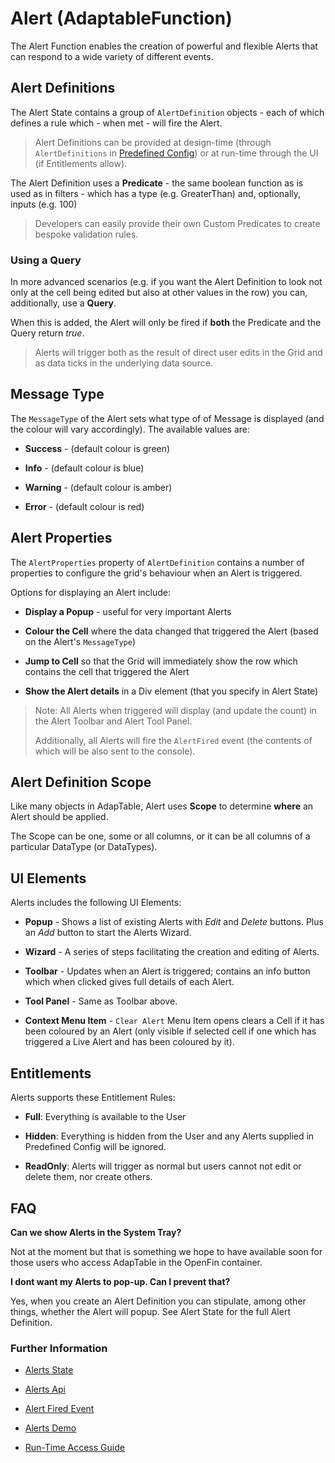 # Alert (AdaptableFunction)

The Alert Function enables the creation of powerful and flexible Alerts that can respond to a wide variety of different events.


## Alert Definitions

The Alert State contains a group of `AlertDefinition` objects - each of which defines a rule which - when met - will fire the Alert.

> Alert Definitions can be provided at design-time (through `AlertDefinitions` in [Predefined Config](https://api.adaptabletools.com/interfaces/_src_predefinedconfig_alertstate_.alertstate.html)) or at run-time through the UI (if Entitlements allow).

The Alert Definition uses a **Predicate** - the same boolean function as is used as in filters - which has a type (e.g. GreaterThan) and, optionally, inputs (e.g. 100)

> Developers can easily provide their own Custom Predicates to create bespoke validation rules.

### Using a Query

In more advanced scenarios (e.g. if you want the Alert Definition to look not only at the cell being edited but also at other values in the row) you can, additionally, use a **Query**.  

When this is added, the Alert will only be fired if **both** the Predicate and the Query return _true_.

> Alerts will trigger both as the result of direct user edits in the Grid and as data ticks in the underlying data source.

## Message Type

The `MessageType` of the Alert sets what type of of Message is displayed (and the colour will vary accordingly).  The available values are:

- **Success** - (default colour is green)
  
- **Info**  - (default colour is blue)

- **Warning** - (default colour is amber)

- **Error** - (default colour is red)

## Alert Properties

The `AlertProperties` property of `AlertDefinition` contains a number of properties to configure the grid's behaviour when an Alert is triggered.

Options for displaying an Alert include:

- **Display a Popup** - useful for very important Alerts

- **Colour the Cell** where the data changed that triggered the Alert (based on the Alert's `MessageType`)

- **Jump to Cell** so that the Grid will immediately show the row which contains the cell that triggered the Alert

- **Show the Alert details** in a Div element (that you specify in Alert State)

> Note: All Alerts when triggered will display (and update the count) in the Alert Toolbar and Alert Tool Panel.
>
> Additionally, all Alerts will fire the `AlertFired` event (the contents of which will be also sent to the console).

## Alert Definition Scope

Like many objects in AdapTable, Alert uses **Scope** to determine **where** an Alert should be applied.

The Scope can be one, some or all columns, or it can be all columns of a particular DataType (or DataTypes).

## UI Elements

Alerts includes the following UI Elements:

- **Popup** - Shows a list of existing Alerts with *Edit* and *Delete* buttons.  Plus an *Add* button to start the Alerts Wizard.

- **Wizard** - A series of steps facilitating the creation and editing of Alerts.

- **Toolbar** - Updates when an Alert is triggered; contains an info button which when clicked gives full details of each Alert.

- **Tool Panel** - Same as Toolbar above.

- **Context Menu Item** - `Clear Alert` Menu Item opens clears a Cell if it has been coloured by an Alert (only visible if selected cell if one which has triggered a Live Alert and has been coloured by it).

## Entitlements

Alerts supports these Entitlement Rules:

- **Full**: Everything is available to the User

- **Hidden**: Everything is hidden from the User and any Alerts supplied in Predefined Config will be ignored.

- **ReadOnly**: Alerts will trigger as normal but users cannot not edit or delete them, nor create others.

## FAQ

**Can we show Alerts in the System Tray?**

Not at the moment but that is something we hope to have available soon for those users who access AdapTable in the OpenFin container.

**I dont want my Alerts to pop-up. Can I prevent that?**

Yes, when you create an Alert Definition you can stipulate, among other things, whether the Alert will popup. See Alert State for the full Alert Definition.

### Further Information

- [Alerts State](https://api.adaptabletools.com/interfaces/_src_predefinedconfig_alertstate_.alertstate.html)

- [Alerts Api](https://api.adaptabletools.com/interfaces/_src_api_alertapi_.alertapi.html)

- [Alert Fired Event](https://api.adaptabletools.com/interfaces/_src_api_events_alertfired_.alertfiredeventargs.html)

- [Alerts Demo](https://demo.adaptabletools.com/alertsmessages/aggridalertdemo)

- [Run-Time Access Guide](https://github.com/AdaptableTools/adaptable/blob/master/packages/adaptable/readme/guides/adaptable-runtime-access-guide.md)